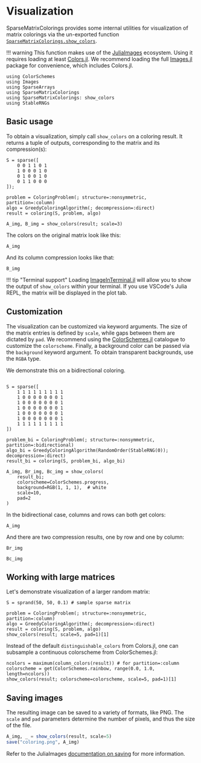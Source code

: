 # Visualization

SparseMatrixColorings provides some internal utilities for visualization of matrix colorings via the un-exported function [`SparseMatrixColorings.show_colors`](@ref).

!!! warning
    This function makes use of the [JuliaImages](https://juliaimages.org) ecosystem.
    Using it requires loading at least [Colors.jl](https://github.com/JuliaGraphics/Colors.jl).
    We recommend loading the full [Images.jl](https://github.com/JuliaImages/Images.jl) package for convenience, which includes Colors.jl.

```@example img
using ColorSchemes
using Images
using SparseArrays
using SparseMatrixColorings
using SparseMatrixColorings: show_colors
using StableRNGs
```

## Basic usage

To obtain a visualization, simply call `show_colors` on a coloring result. It returns a tuple of outputs, corresponding to the matrix and its compression(s):

```@example img
S = sparse([
    0 0 1 1 0 1
    1 0 0 0 1 0
    0 1 0 0 1 0
    0 1 1 0 0 0
]);

problem = ColoringProblem(; structure=:nonsymmetric, partition=:column)
algo = GreedyColoringAlgorithm(; decompression=:direct)
result = coloring(S, problem, algo)

A_img, B_img = show_colors(result; scale=3)
```

The colors on the original matrix look like this:

```@example img
A_img
```

And its column compression looks like that:

```@example img
B_img
```

!!! tip "Terminal support"
    Loading [ImageInTerminal.jl](https://github.com/JuliaImages/ImageInTerminal.jl) will allow you to show the output of `show_colors` within your terminal.
    If you use VSCode's Julia REPL, the matrix will be displayed in the plot tab.

## Customization

The visualization can be customized via keyword arguments.
The size of the matrix entries is defined by `scale`, while gaps between them are dictated by `pad`.
We recommend using the [ColorSchemes.jl](https://github.com/JuliaGraphics/ColorSchemes.jl) catalogue to customize the `colorscheme`.
Finally, a background color can be passed via the `background` keyword argument. To obtain transparent backgrounds, use the `RGBA` type.

We demonstrate this on a bidirectional coloring.

```@example img

S = sparse([
    1 1 1 1 1 1 1 1 1
    1 0 0 0 0 0 0 0 1
    1 0 0 0 0 0 0 0 1
    1 0 0 0 0 0 0 0 1
    1 0 0 0 0 0 0 0 1
    1 0 0 0 0 0 0 0 1
    1 1 1 1 1 1 1 1 1
])

problem_bi = ColoringProblem(; structure=:nonsymmetric, partition=:bidirectional)
algo_bi = GreedyColoringAlgorithm(RandomOrder(StableRNG(0)); decompression=:direct)
result_bi = coloring(S, problem_bi, algo_bi)

A_img, Br_img, Bc_img = show_colors(
    result_bi;
    colorscheme=ColorSchemes.progress,
    background=RGB(1, 1, 1),  # white
    scale=10,
    pad=2
)
```

In the bidirectional case, columns and rows can both get colors:

```@example img
A_img
```

And there are two compression results, one by row and one by column:

```@example img
Br_img
```

```@example img
Bc_img
```

## Working with large matrices

Let's demonstrate visualization of a larger random matrix:

```@example img
S = sprand(50, 50, 0.1) # sample sparse matrix

problem = ColoringProblem(; structure=:nonsymmetric, partition=:column)
algo = GreedyColoringAlgorithm(; decompression=:direct)
result = coloring(S, problem, algo)
show_colors(result; scale=5, pad=1)[1]
```

Instead of the default `distinguishable_colors` from Colors.jl, one can subsample a continuous colorscheme from ColorSchemes.jl:

```@example img
ncolors = maximum(column_colors(result)) # for partition=:column
colorscheme = get(ColorSchemes.rainbow, range(0.0, 1.0, length=ncolors))
show_colors(result; colorscheme=colorscheme, scale=5, pad=1)[1]
```

## Saving images

The resulting image can be saved to a variety of formats, like PNG.
The `scale` and `pad` parameters determine the number of pixels, and thus the size of the file.

```julia
A_img, _ = show_colors(result, scale=5)
save("coloring.png", A_img)
```

Refer to the JuliaImages [documentation on saving](https://juliaimages.org/stable/function_reference/#ref_io) for more information.
